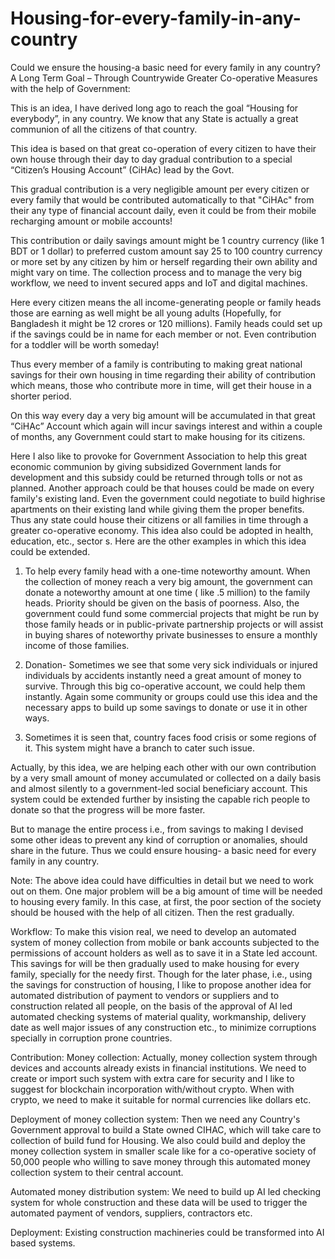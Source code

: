 # Housing-for-every-family-in-any-country
Could we ensure the housing-a basic need for every family in any country?  A Long Term Goal – Through Countrywide Greater Co-operative Measures with the help of Government:

This is an idea, I have derived long ago to reach the goal “Housing for everybody”, in any country. We know that any State is actually a great communion of all the citizens of that country.

This idea is based on that great co-operation of every citizen to have their own house through their day to day gradual contribution to a special “Citizen’s Housing Account” (CiHAc) lead by the Govt.

This gradual contribution is a very negligible amount per every citizen or every family that would be contributed automatically to that "CiHAc" from their any type of financial account daily, even it could be from their mobile recharging amount or mobile accounts!

This contribution or daily savings amount might be 1 country currency (like 1 BDT or 1 dollar) to preferred custom amount say 25 to 100 country currency or more set by any citizen by him or herself regarding their own ability and might vary on time. The collection process and to manage the very big workflow, we need to invent secured apps and IoT and digital machines.

Here every citizen means the all income-generating people or family heads those are earning as well might be all young adults (Hopefully, for Bangladesh it might be 12 crores or 120 millions). Family heads could set up if the savings could be in name for each member or not. Even contribution for a toddler will be worth someday!

Thus every member of a family is contributing to making great national savings for their own housing in time regarding their ability of contribution which means, those who contribute more in time, will get their house in a shorter period.

On this way every day a very big amount will be accumulated in that great “CiHAc” Account which again will incur savings interest and within a couple of months, any Government could start to make housing for its citizens.

Here I also like to provoke for Government Association to help this great economic communion by giving subsidized Government lands for development and this subsidy could be returned through tolls or not as planned. 
Another approach could be that houses could be made on every family's existing land. Even the government could negotiate to build highrise apartments on their existing land while giving them the proper benefits. 
Thus any state could house their citizens or all families in time through a greater co-operative economy. This idea also could be adopted in health, education, etc., sector s.
Here are the other examples in which this idea could be extended.
1. To help every family head with a one-time noteworthy amount.
When the collection of money reach a very big amount, the government can donate a noteworthy amount at one time ( like .5 million) to the family heads. Priority should be given on the basis of poorness. Also, the government could fund some commercial projects that might be run by those family heads or in public-private partnership projects or will assist in buying shares of noteworthy private businesses to ensure a monthly income of those families. 

2. Donation- Sometimes we see that some very sick individuals or injured individuals by accidents instantly need a great amount of money to survive. Through this big co-operative account, we could help them instantly. Again some community or groups could use this idea and the necessary apps to build up some savings to donate or use it in other ways.

3. Sometimes it is seen that, country faces food crisis or some regions of it. This system might have a branch to cater such issue.

 

Actually, by this idea, we are helping each other with our own contribution by a very small amount of money accumulated or collected on a daily basis and almost silently to a government-led social beneficiary account. This system could be extended further by insisting the capable rich people to donate so that the progress will be more faster.

But to manage the entire process i.e., from savings to making I devised some other ideas to prevent any kind of corruption or anomalies, should share in the future.
Thus we could ensure housing- a basic need for every family in any country.

Note: The above idea could have difficulties in detail but we need to work out on them. One major problem will be a big amount of time will be needed to housing every family. In this case, at first, the poor section of the society should be housed with the help of all citizen. Then the rest gradually.

Workflow:
To make this vision real, we need to develop an automated system of money collection from mobile or bank accounts subjected to the permissions of account holders as well as to save it in a State led account. This savings for will be then gradually used to make housing for every family, specially for the needy first.
Though for the later phase, i.e., using the savings for construction of housing, I like to propose another idea for automated distribution of payment to vendors or suppliers and to construction related all people, on the basis of the approval of AI led automated checking systems of material quality, workmanship, delivery date as well major issues of any construction etc., to minimize corruptions specially in corruption prone countries.

Contribution: 
Money collection:
Actually, money collection system through devices and accounts already exists in financial institutions. We need to create or import such system with extra care for security and I like to suggest for blockchain incorporation with/without crypto. When with crypto, we need to make it suitable for normal currencies like dollars etc.

Deployment of money collection system:
Then we need any Country's Government approval to build a State owned CIHAC, which will take care to collection of build fund for Housing. We also could build and deploy the money collection system in smaller scale like for a co-operative society of 50,000 people who willing to save money through this automated money collection system to their central account.

Automated money distribution system:
We need to build up AI led checking system for whole construction and these data will be used to trigger the automated payment of vendors, suppliers, contractors etc.

Deployment:
Existing construction machineries could be transformed into AI based systems.


